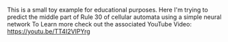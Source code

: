 This is a small toy example for educational purposes. Here I'm trying to predict the middle part of Rule 30 of cellular automata using a simple neural network
To Learn more check out the associated YouTube Video: https://youtu.be/TT4I2VIPYrg
